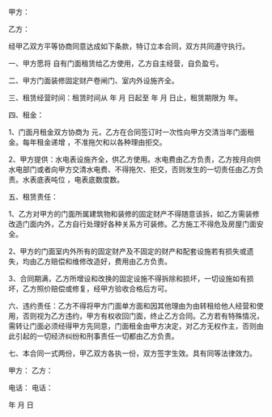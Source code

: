 
 


甲方：


乙方：


经甲乙双方平等协商同意达成如下条款，特订立本合同，双方共同遵守执行。


一、甲方愿将 自有门面租赁给乙方使用，乙方自主经营，自负盈亏。


二、甲方门面装修固定财产卷闸门、室内外设施齐全。


三、租赁经营时间：租赁时间从 年 月 日起至 年 月 日止，租赁期限为 年。


四、租金：


1、门面月租金双方协商为 元，乙方在合同签订时一次性向甲方交清当年门面租金。每年租金递增 ，不准拖欠和以各种理由拒交。


2、甲方提供：水电表设施齐全，供乙方使用。水电费由乙方负责，乙方按月向供水电部门或者向甲方交清水电费、不得拖欠、拒交，否则发生的一切责任由乙方负责。水表底表吨位 ，电表底数度数。


五、租赁责任：


1、乙方对甲方的门面所属建筑物和装修的固定财产不得随意该拆，如乙方需装修改造门面内外，乙方自行处理好各种关系方可装修。乙方施工不得危及房屋门面安全。


2、甲方的门面室内外所有的固定财产及不固定的财产和配套设施若有损失或遗失，均由乙方赔偿和维修改造好，费用由乙方负责。


3、合同期满，乙方所增设和改换的固定设施不得拆除和损坏，一切设施如有损坏，乙方照价赔偿或修复，经甲方验收合格后方可。


六、违约责任：乙方不得将甲方门面单方面和因其他理由为由转租给他人经营和使用，否则视为乙方违约，甲方有权收回门面，终止乙方合同。乙方若有特殊情况，需转让门面必须经得甲方先同意，门面租金由甲方决定，对乙方无权作主，否则由此引起的一切经济纠纷和刑事责任一切都由乙方负责。


七、本合同一式两份，甲乙双方各执一份，双方签字生效。具有同等法律效力。


甲方： 乙方：


电话： 电话：


年 月 日
 


 

 
 
 
 
 
  


  
 

  


  


  
 
 
 
 


